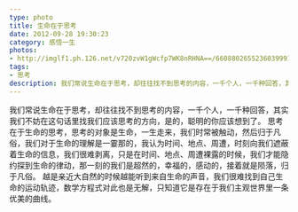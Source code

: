 ```yaml
---
type: photo
title: 生命在于思考
date: 2012-09-28 19:30:23
category: 感悟一生
photos:
- http://imglf1.ph.126.net/v720zvW1gWcfp7WK8nRHNA==/6608802655236039991.jpg
tags:
- 思考
description: 我们常说生命在于思考，却往往找不到思考的内容，一千个人，一千种回答，其实我们不妨在这句话里找我们应该思考的方向
---
```

我们常说生命在于思考，却往往找不到思考的内容，一千个人，一千种回答，其实我们不妨在这句话里找我们应该思考的方向，是的，聪明的你应该想到了。
思考在于生命的思考，思考的对象是生命，一生走来，我们时常被触动，然后归于凡俗，我们对于生命的理解是一霎那的，我认为时间、地点、周遭，时刻向我们遮蔽着生命的信息，我们很难剥离，只是在时间、地点、周遭裸露的时候，我们才能隐约探到生命的律动，那一刻的我们是超然的，幸福的，感动的，接着就是陨落，归于凡俗。
越是亲近大自然的时候越能听到来自生命的声音，我们很难找到自己生命的运动轨迹，数学方程式对此也是无解，只知道它是存在于我们主观世界里一条优美的曲线。
